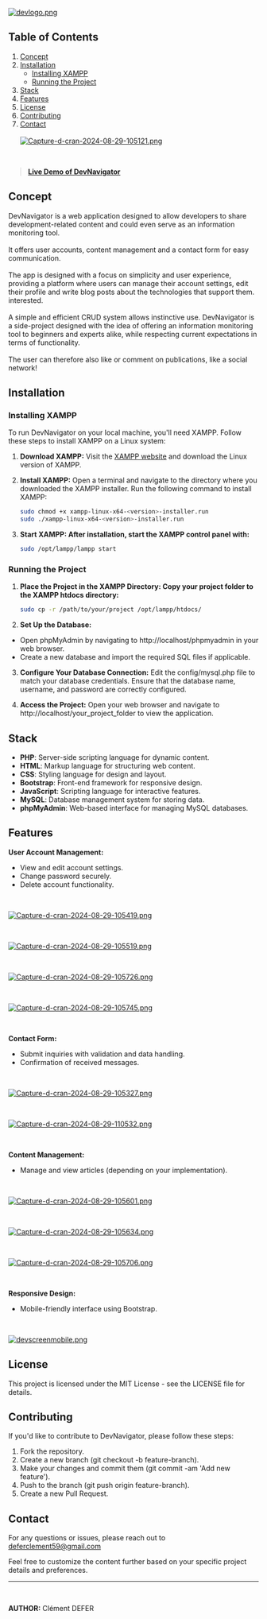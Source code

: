 [![devlogo.png](https://i.postimg.cc/V6rHJyWn/devlogo.png)](https://postimg.cc/phvBS67L)

## Table of Contents
1. [Concept](#concept)
2. [Installation](#installation)
    - [Installing XAMPP](#installing-xampp)
    - [Running the Project](#running-the-project)
3. [Stack](#stack)
4. [Features](#features)
5. [License](#license)
6. [Contributing](#contributing)
7. [Contact](#contact)
<br><br>
[![Capture-d-cran-2024-08-29-105121.png](https://i.postimg.cc/4NV7npJq/Capture-d-cran-2024-08-29-105121.png)](https://postimg.cc/kBMXp6Rv)

<br>

> [**Live Demo of DevNavigator**](http://devnavigator.kesug.com/)

## Concept

DevNavigator is a web application designed to allow developers to share development-related content and could even serve as an information monitoring tool.<br><br>It offers user accounts, content management and a contact form for easy communication.<br><br>The app is designed with a focus on simplicity and user experience, providing a platform where users can manage their account settings, edit their profile and write blog posts about the technologies that support them. interested.<br><br>A simple and efficient CRUD system allows instinctive use.
DevNavigator is a side-project designed with the idea of ​​offering an information monitoring tool to beginners and experts alike, while respecting current expectations in terms of functionality.<br><br>The user can therefore also like or comment on publications, like a social network!

## Installation

### Installing XAMPP

To run DevNavigator on your local machine, you'll need XAMPP. Follow these steps to install XAMPP on a Linux system:

1. **Download XAMPP:**
   Visit the [XAMPP website](https://www.apachefriends.org/index.html) and download the Linux version of XAMPP.

2. **Install XAMPP:**
   Open a terminal and navigate to the directory where you downloaded the XAMPP installer. Run the following command to install XAMPP:
   ```bash
   sudo chmod +x xampp-linux-x64-<version>-installer.run
   sudo ./xampp-linux-x64-<version>-installer.run
    ```

3. **Start XAMPP: After installation, start the XAMPP control panel with:**
   ```bash
   sudo /opt/lampp/lampp start
    ```
### Running the Project

1. **Place the Project in the XAMPP Directory: Copy your project folder to the XAMPP htdocs directory:**
   ```bash
   sudo cp -r /path/to/your/project /opt/lampp/htdocs/
    ```

2. **Set Up the Database:**
- Open phpMyAdmin by navigating to http://localhost/phpmyadmin in your web browser.
- Create a new database and import the required SQL files if applicable.

3. **Configure Your Database Connection:**
Edit the config/mysql.php file to match your database credentials. Ensure that the database name, username, and password are correctly configured.

4. **Access the Project:**
Open your web browser and navigate to http://localhost/your_project_folder to view the application.

## Stack

- **PHP**: Server-side scripting language for dynamic content.
- **HTML**: Markup language for structuring web content.
- **CSS**: Styling language for design and layout.
- **Bootstrap**: Front-end framework for responsive design.
- **JavaScript**: Scripting language for interactive features.
- **MySQL**: Database management system for storing data.
- **phpMyAdmin**: Web-based interface for managing MySQL databases.

## Features

**User Account Management:**

- View and edit account settings.
- Change password securely.
- Delete account functionality.

<br>

[![Capture-d-cran-2024-08-29-105419.png](https://i.postimg.cc/HLxk0Mgp/Capture-d-cran-2024-08-29-105419.png)](https://postimg.cc/zysN8VvM)

<br>

[![Capture-d-cran-2024-08-29-105519.png](https://i.postimg.cc/k5zqxhsc/Capture-d-cran-2024-08-29-105519.png)](https://postimg.cc/67rkKcD2)

<br>

[![Capture-d-cran-2024-08-29-105726.png](https://i.postimg.cc/c1QtLQ1j/Capture-d-cran-2024-08-29-105726.png)](https://postimg.cc/F1HHPkLg)

<br>

[![Capture-d-cran-2024-08-29-105745.png](https://i.postimg.cc/PqpPsDFS/Capture-d-cran-2024-08-29-105745.png)](https://postimg.cc/XZWV9rW5)

<br>

**Contact Form:**

- Submit inquiries with validation and data handling.
- Confirmation of received messages.
<br>

[![Capture-d-cran-2024-08-29-105327.png](https://i.postimg.cc/PrsNGNm4/Capture-d-cran-2024-08-29-105327.png)](https://postimg.cc/RqdvKSp6)

<br>

[![Capture-d-cran-2024-08-29-110532.png](https://i.postimg.cc/hPBxL23c/Capture-d-cran-2024-08-29-110532.png)](https://postimg.cc/5js61SVR)

<br>

**Content Management:**

- Manage and view articles (depending on your implementation).

<br>

[![Capture-d-cran-2024-08-29-105601.png](https://i.postimg.cc/7ZQkkQFk/Capture-d-cran-2024-08-29-105601.png)](https://postimg.cc/5XvG5p97)

<br>

[![Capture-d-cran-2024-08-29-105634.png](https://i.postimg.cc/qqGPZmsW/Capture-d-cran-2024-08-29-105634.png)](https://postimg.cc/2LV917Xx)

<br>

[![Capture-d-cran-2024-08-29-105706.png](https://i.postimg.cc/t4F30LZ1/Capture-d-cran-2024-08-29-105706.png)](https://postimg.cc/Js4DZYQm)

<br>

**Responsive Design:**

- Mobile-friendly interface using Bootstrap.

<br>

[![devscreenmobile.png](https://i.postimg.cc/jjKkB65b/devscreenmobile.png)](https://postimg.cc/68j0vvnj)

## License

This project is licensed under the MIT License - see the LICENSE file for details.

## Contributing

If you'd like to contribute to DevNavigator, please follow these steps:

1. Fork the repository.
2. Create a new branch (git checkout -b feature-branch).
3. Make your changes and commit them (git commit -am 'Add new feature').
4. Push to the branch (git push origin feature-branch).
5. Create a new Pull Request.

## Contact

For any questions or issues, please reach out to deferclement59@gmail.com


Feel free to customize the content further based on your specific project details and preferences.
<br><hr><br>

**AUTHOR:** Clément DEFER